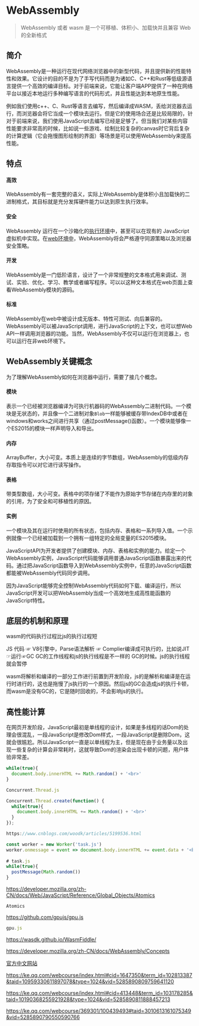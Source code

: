 # WebAssembly

> WebAssembly 或者 wasm 是一个可移植、体积小、加载快并且兼容 Web 的全新格式

## 简介

WebAssembly是一种运行在现代网络浏览器中的新型代码，并且提供新的性能特性和效果。它设计的目的不是为了手写代码而是为诸如C、C++和Rust等低级源语言提供一个高效的编译目标。对于前端来说，它能让客户端APP提供了一种在网络平台以接近本地运行多种编写语言的代码形式，并且性能达到本地原生性能。

例如我们使用c++、C、Rust等语言去编写，然后编译成WASM，丢给浏览器去运行，而浏览器会将它当成一个模块去运行。但是它的使用场合还是比较局限的，针对于前端来说，我们使用JavaScript去编写已经是足够了。但当我们对某些内容性能要求非常高的时候，比如说一些游戏、绘制比较复杂的canvas时它背后复杂的计算逻辑（它会拖慢图形绘制的界面）等场景是可以使用WebAssembly来提高性能。

## 特点

#### 高效

WebAssembly有一套完整的语义，实际上WebAssembly是体积小且加载快的二进制格式，其目标就是充分发挥硬件能力以达到原生执行效率。

#### 安全

WebAssembly 运行在一个沙箱化的[执行环境](https://www.wasm.com.cn/docs/semantics/#linear-memory)中，甚至可以在现有的 JavaScript 虚拟机中实现。在[web环境中](https://www.wasm.com.cn/docs/web/)，WebAssembly将会严格遵守同源策略以及浏览器安全策略。

#### 开发

WebAssembly是一门低阶语言，设计了一个非常规整的文本格式用来调试、测试、实验、优化、学习、教学或者编写程序。可以以这种文本格式在web页面上查看WebAssembly模块的源码。

#### 标准

WebAssembly在web中被设计成无版本、特性可测试、向后兼容的。WebAssembly可以被JavaScript调用，进行JavaScript的上下文，也可以想Web API一样调用浏览器的功能。当然，WebAssembly不仅可以运行在浏览器上，也可以运行在非web环境下。

## WebAssembly关键概念

为了理解WebAssembly如何在浏览器中运行，需要了接几个概念。

#### 模块

表示一个已经被浏览器编译为可执行机器码的WebAssembly二进制代码。一个模块是无状态的，并且像一个二进制对象`Blob`一样能够被缓存带IndexDB中或者在windows和works之间进行共享（通过postMessage()函数）。一个模块能够像一个ES2015的模块一样声明导入和导出。

#### 内存

ArrayBuffer，大小可变。本质上是连续的字节数组，WebAssembly的低级内存存取指令可以对它进行读写操作。

#### 表格

带类型数组，大小可变。表格中的项存储了不能作为原始字节存储在内存里的对象的引用，为了安全和可移植性的原因。

#### 实例

一个模块及其在运行时使用的所有状态，包括内存、表格和一系列导入值。一个示例就像一个已经被加载到一个拥有一组特定的全局变量的ES2015模块。

JavaScriptAPI为开发者提供了创建模块、内存、表格和实例的能力。给定一个WebAssembly实例，JavaScript代码能够调用普通JavaScript函数暴露出来的代码。通过把JavaScript函数导入到WebAssembly实例中，任意的JavaScript函数都能被WebAssembly代码同步调用。

因为JavaScript能够完全控制WebAssembly代码如何下载、编译运行，所以JavaScript开发可以把WebAssembly当成一个高效地生成高性能函数的JavaScript特性。

##  底层的机制和原理

wasm的代码执行过程比js的执行过程短

JS  代码 ☞ V8引擎中，Parse语法解析 ☞ Complier编译成可执行的，比如说JIT ☞运行☞GC GC的工作线程和js的执行线程是不一样的 GC的时候。js的执行线程就会暂停

wasm将解析和编译的一部分工作进行前置到开发阶段，js的是解析和编译是在运行时进行的，这也是拖慢了js执行的一个原因。然后js的GC会造成js的执行卡顿，而wasm是没有GC的，它是随时回收的，不会影响js的执行。





## 高性能计算

在网页开发阶段，JavaScript最初是单线程的设计，如果是多线程的话Dom的处理会很混乱，一段JavaScript是修改Dom样式，一段JavaScript是删除Dom，这就会很尴尬。所以JavaScript一直是以单线程为主，但是现在由于业务量以及出现一些复杂的计算会非常耗时，这就导致Dom的渲染会出现卡顿的问题，用户体验非常差。

```js
while(true){
  document.body.innerHTML += Math.random() + '<br>'
}
```



```js
Concurrent.Thread.js

Concurrent.Thread.create(function() {
  while(true){
    document.body.innerHTML += Math.random() + '<br>'
  }
});

https://www.cnblogs.com/woodk/articles/5199536.html
```



```js
const worker = new Worker('task.js')
worker.onmessage = event => document.body.innerHTML += event.data + '<br>'
   
# task.js
while(true){
  postMessage(Math.random())
}
```

https://developer.mozilla.org/zh-CN/docs/Web/JavaScript/Reference/Global_Objects/Atomics

```
Atomics
```

https://github.com/gpujs/gpu.js

```js
gpu.js
```



https://wasdk.github.io/WasmFiddle/

https://developer.mozilla.org/zh-CN/docs/WebAssembly/Concepts

[官方中文网站](https://www.wasm.com.cn/)



https://ke.qq.com/webcourse/index.html#cid=1647350&term_id=102813387&taid=10959330611897078&type=1024&vid=5285890809759641120



https://ke.qq.com/webcourse/index.html#cid=413448&term_id=103178285&taid=10190368255921928&type=1024&vid=5285890811888457213



https://ke.qq.com/webcourse/369301/100439493#taid=3010613161075349&vid=5285890790550590766

